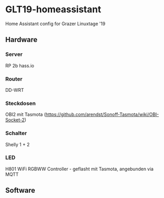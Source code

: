 # GLT19-homeassistant
Home Assistant config for Grazer Linuxtage '19


## Hardware
### Server
RP 2b 
hass.io

### Router
DD-WRT

### Steckdosen
OBI2 mit Tasmota (https://github.com/arendst/Sonoff-Tasmota/wiki/OBI-Socket-2)

### Schalter 
Shelly 1 + 2

### LED 
H801 WiFi RGBWW Controller - geflasht mit Tasmota, angebunden via MQTT



## Software



## 
